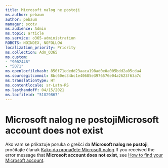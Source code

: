 ```yaml
---
title: Microsoft nalog ne postoji
ms.author: pebaum
author: pebaum
manager: scotv
ms.audience: Admin
ms.topic: article
ms.service: o365-administration
ROBOTS: NOINDEX, NOFOLLOW
localization_priority: Priority
ms.collection: Adm_O365
ms.custom:
- "9002448"
- "5071"
ms.openlocfilehash: 850f71ededd23aaca198ad0e0a005bdd2a05cda4
ms.sourcegitcommit: 8bc60ec34bc1e40685e3976576e04a2623f63a7c
ms.translationtype: HT
ms.contentlocale: sr-Latn-RS
ms.lasthandoff: 04/15/2021
ms.locfileid: "51829867"
---
```

# <a name="microsoft-account-does-not-exist"></a><span data-ttu-id="a9c13-102">Microsoft nalog ne postoji</span><span class="sxs-lookup"><span data-stu-id="a9c13-102">Microsoft account does not exist</span></span>

<span data-ttu-id="a9c13-103">Ako vam se prikazuje poruka o grešci da **Microsoft nalog ne postoji**, pročitajte članak [Kako da pronađete Microsoft nalog](https://support.microsoft.com/help/13811/microsoft-account-how-to-find).</span><span class="sxs-lookup"><span data-stu-id="a9c13-103">If you received the error message that **Microsoft account does not exist**, see [How to find your Microsoft account](https://support.microsoft.com/help/13811/microsoft-account-how-to-find).</span></span>
